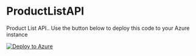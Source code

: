 # ProductListAPI
Product List API..
Use the button below to deploy this code to your Azure instance

[![Deploy to Azure](https://azuredeploy.net/deploybutton.png)](https://azuredeploy.net/)
